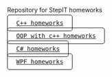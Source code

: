 Repository for StepIT homeworks


[<kbd style="padding: 10px 20px; border: 1px solid black; border-radius: 5px; background-color: #;">C++ homeworks</kbd>](https://github.com/mzdevI/stepit-homework/tree/oop)

[<kbd style="padding: 10px 20px; border: 1px solid black; border-radius: 5px; background-color: #;">OOP with c++ homeworks</kbd>](https://github.com/mzdevI/stepit-homework/tree/oop)

[<kbd style="padding: 10px 20px; border: 1px solid black; border-radius: 5px; background-color: #;">C# homeworks</kbd>](https://github.com/mzdevI/stepit-homework/tree/c%23)

[<kbd style="padding: 10px 20px; border: 1px solid black; border-radius: 5px; background-color: #;">WPF homeworks</kbd>](https://github.com/mzdevI/stepit-homework/tree/wpf)

